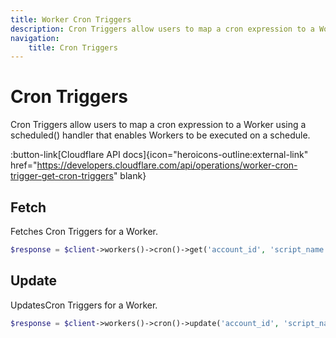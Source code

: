 ```yaml
---
title: Worker Cron Triggers
description: Cron Triggers allow users to map a cron expression to a Worker.
navigation:
    title: Cron Triggers
---
```


# Cron Triggers

Cron Triggers allow users to map a cron expression to a Worker using a scheduled() handler that enables Workers to be executed on a schedule.

:button-link[Cloudflare API docs]{icon="heroicons-outline:external-link" href="https://developers.cloudflare.com/api/operations/worker-cron-trigger-get-cron-triggers" blank}

## Fetch

Fetches Cron Triggers for a Worker.

```php [php]
$response = $client->workers()->cron()->get('account_id', 'script_name');
```

## Update

UpdatesCron Triggers for a Worker.

```php [php]
$response = $client->workers()->cron()->update('account_id', 'script_name', ['*/30 * * * *']);
```